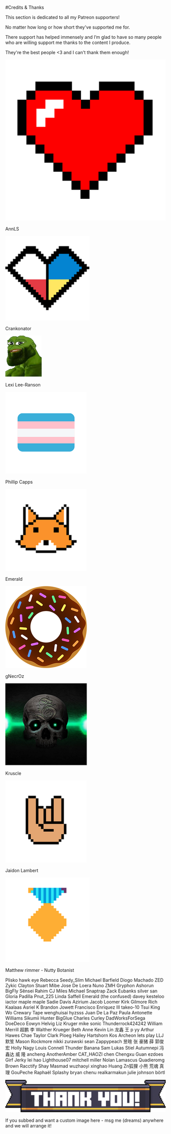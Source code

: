 #Credits & Thanks

This section is dedicated to all my Patreon supporters!

No matter how long or how short they've supported me for.

There support has helped immensely and I’m glad to have so many people who are willing support me thanks to the content I produce.

They're the best people <3 and I can't thank them enough!

![](heart.png)

AnnLS 

![Crank is a donut](plua.png)

Crankonator

![Did you know that LS is actually a donut? It's true, i have proof!](crankonator.png)

Lexi Lee-Ranson

![Trans Rights](lexileexx.png)

Phillip Capps

![Shadow Demon Fox](fox.png)

Emerald

![Void contains free donuts!](emerald.png)

gNecrOz

![Grand-Necrologist Zein](gnecr0z.png)

Kruscle

![](kruscle.png)

Jaidon Lambert

![](medal.png)

Matthew rimmer - Nutty Botanist

Plisko
hawk eye
Rebecca
Seedy_Slim
Michael Barfield
Diogo Machado
ZED
Zykic
Clayton Stuart
Mibe
Jose De Loera
Nuno
ZMH
Gryphon
Ashorun
BigFly Sênsei
Rahim
CJ Miles
Michael
Snaptrap
Zack Eubanks
silver san
Gloria Padilla
Pnut_225
Linda Saffell
Emerald (the confused)
davey kesteloo
iactor
maple maple
Sadie Davis
Azirium
Jacob Loomer
Kirk Gilmore
Rich Kaalaas
Asriel K
Brandon Jowett
Francisco Enriquez III
takeo-10
Tsui King Wo
Crewary
Tape
wenghuisai
hyzsss
Juan De La Paz
Paula Antonette Williams
Sikumii Hunter
BigGlue
Charles Curley
DadWorksForSega
DoeDeco
Eowyn Helvig
Liz Kruger
mike
sonic
Thunderrock424242
William Merrill
超鹏 李
Walther Krueger
Beth Anne
Kevin Lin
龙鑫 王
p yy
Arthur Hawes
Chae Taylor
Clark Ploeg
Hailey Hartshorn
Kos Archeon
lets play
LLJ 默笙
Mason Rockmore
nikki zurawski
sean
Zappypeach
昱暄 张
豪猪 薛
郭俊宏
Holly Nagy
Louis Connell
Thunder Banana
Sam
Lukas Stiel
Autumnepi
冯鑫达
威 隆
ancheng
AnotherAmber
CAT_HAOZI
chen
Chengxu Guan
ezdoes
Girf
Jerky
lei hao
Lighthouse07
mitchell miller
Nolan Lamascus
Quadieromg Brown
Racctify
Shay Masmad
wuzhaoyi
xinghao Huang
Zn狐狸
小熊
荒魂 真理
GouPeche
Raphaël
Splashy
bryan chenu
realkarmakun
julie johnson
börtl

![THANK YOU FOR YOUR SUPPORT](thank.png)

If you subbed and want a custom image here - msg me (dreams) anywhere and we will arrange it!